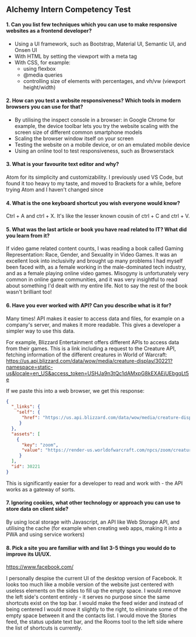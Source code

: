 ## Alchemy Intern Competency Test

#### 1. Can you list few techniques which you can use to make responsive websites as a frontend developer?
- Using a UI framework, such as Bootstrap, Material UI, Semantic UI, and Onsen UI
- With HTML by setting the viewport with a meta tag
- With CSS, for example:
  - using flexbox
  - @media queries
  - controlling size of elements with percentages, and vh/vw (viewport height/width)
  
#### 2. How can you test a website responsiveness? Which tools in modern browsers you can use for that?
- By utilising the inspect console in a browser: in Google Chrome for example, the device toolbar lets you try the website scaling with the screen size of different common smartphone models
- Scaling the browser window itself on your screen
- Testing the website on a mobile device, or on an emulated mobile device
- Using an online tool to test responsiveness, such as Browserstack

#### 3. What is your favourite text editor and why?
Atom for its simplicity and customizability. I previously used VS Code, but found it too heavy to my taste, and moved to Brackets for a while, before trying Atom and I haven't changed since

#### 4. What is the one keyboard shortcut you wish everyone would know?
Ctrl + A and ctrl + X. It's like the lesser known cousin of ctrl + C and ctrl + V.

#### 5. What was the last article or book you have read related to IT? What did you learn from it?
If video game related content counts, I was reading a book called Gaming Representation: Race, Gender, and Sexuality in Video Games. It was an excellent look into inclusivity and brought up many problems I had myself been faced with, as a female working in the male-dominated tech industry, and as a female playing online video games. Misogyny is unfortunately very common in online game communities, and it was very insightful to read about something I'd dealt with my entire life. Not to say the rest of the book wasn't brilliant too!

#### 6. Have you ever worked with API? Can you describe what is it for?
Many times! API makes it easier to access data and files, for example on a company's server, and makes it more readable. This gives a developer a simpler way to use this data.

For example, Blizzard Entertainment offers different APIs to access data from their games. This is a link including a request to the Creature API, fetching information of the different creatures in World of Warcraft:
https://us.api.blizzard.com/data/wow/media/creature-display/30221?namespace=static-us&locale=en_US&access_token=USHJa9n3tQc1dAMxpG8kEXAEjUEbgqLt5e

If we paste this into a web browser, we get this response:
```json
{
  "_links": {
    "self": {
      "href": "https://us.api.blizzard.com/data/wow/media/creature-display/30221?namespace=static-9.0.1_36072-us"
     }
  },
  "assets": [
    {
      "key": "zoom",
      "value": "https://render-us.worldofwarcraft.com/npcs/zoom/creature-display-30221.jpg"
     }
  ],
  "id": 30221
}
```

This is significantly easier for a developer to read and work with - the API works as a gateway of sorts.

#### 7. Ignoring cookies, what other technology or approach you can use to store data on client side?
By using local storage with Javascript, an API like Web Storage API, and utilising the cache (for example when creating web apps, making it into a PWA and using service workers)

#### 8. Pick a site you are familiar with and list 3-5 things you would do to improve its UI/UX.
https://www.facebook.com/

I personally despise the current UI of the desktop version of Facebook. It looks too much like a mobile version of the website just centered with useless elements on the sides to fill up the empty space. I would remove the left side's content entirely - it serves no purpose since the same shortcuts exist on the top bar. I would make the feed wider and instead of being centered I would move it slightly to the right, to eliminate some of the empty space between it and the contacts list. I would move the Stories feed, the status update text bar, and the Rooms tool to the left side where the list of shortcuts is currently. 
